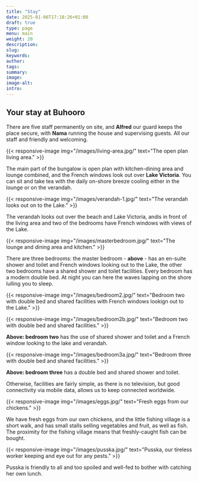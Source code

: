 ```yaml
---
title: "Stay"
date: 2025-01-06T17:10:26+01:00
draft: true
type: page
menu: main
weight: 20
description: 
slug:
keywords:
author: 
tags: 
summary:
image:
image-alt:
intro:
---
```


## Your stay at Buhooro

There are five staff permanently on site, and **Alfred** our guard keeps the place secure, with **Nama** running the house and supervising guests. All our staff and friendly and welcoming. 

{{< responsive-image img="/images/living-area.jpg/" text="The open plan living area." >}}

The main part of the bungalow is open plan with kitchen-dining area and lounge combined, and the French windows look out over **Lake Victoria**. You can sit and take tea with the daily on-shore breeze cooling either in the lounge or on the verandah. 

{{< responsive-image img="/images/verandah-1.jpg/" text="The verandah looks out on to the Lake." >}}

The verandah looks out over the beach and Lake Victoria, andis in front of the living area and two of the bedrooms have French windows with views of the Lake. 

{{< responsive-image img="/images/masterbedroom.jpg/" text="The lounge and dining area and kitchen." >}}


There are three bedrooms: the master bedroom - **above** - has an en-suite shower and toilet and French windows looking out to the Lake, the other two bedrooms have a shared shower and toilet facilities. Every bedroom has a modern double bed. At night you can here the waves lapping on the shore lulling you to sleep.

{{< responsive-image img="/images/bedroom2.jpg/" text="Bedroom two with double bed and shared facilities with French windows lookign out to the Lake." >}}

{{< responsive-image img="/images/bedroom2b.jpg/" text="Bedroom two with double bed and shared facilities." >}}

**Above: bedroom two** has the use of shared shower and toilet and a French window looking to the lake and verandah. 


{{< responsive-image img="/images/bedroom3a.jpg/" text="Bedroom three with double bed and shared facilities." >}}

**Above: bedroom three** has a double bed and shared shower and toilet. 

Otherwise, facilities are fairly simple, as there is no television, but good connectivity via mobile data, allows us to keep connected worldwide. 


{{< responsive-image img="/images/eggs.jpg/" text="Fresh eggs from our chickens." >}}

We have fresh eggs from our own chickens, and the little fishing village is a short walk, and has small stalls selling vegetables and fruit, as well as fish. The proximity for the fishing village means that freshly-caught fish can be bought. 

{{< responsive-image img="/images/pusska.jpg/" text="Pusska, our tireless worker keeping and eye out for any pests." >}}

Pusska is friendly to all and too spoiled and well-fed to bother with catching her own lunch. 


